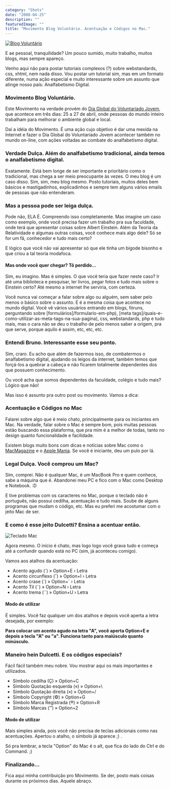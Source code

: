 ```yaml
---
category: "Shots"
date: "2008-04-25"
description: ""
featuredImage: ""
title: "Movimento Blog Voluntário. Acentuação e Códigos no Mac."
---
```


[![Blog Voluntário](http://www.blogvoluntario.org.br/img/ban/Selo-120-x-120.jpg)](http://www.blogvoluntario.org.br)

E ae pessoal, tranquilidade? Um pouco sumido, muito trabalho, muitos blogs, mas sempre apareço.

Venho aqui não para postar tutoriais complexos (?) sobre webstandards, css, xhtml, nem nada disso. Vou postar um tutorial sim, mas em um formato diferente, numa ação especial e muito interessante sobre um assunto que atinge nosso país: Analfabetismo Digital.

### Movimento Blog Voluntário.

Este Movimento na verdade provém do [Dia Global do Voluntariado Jovem](http://www.diaglobal.org.br/), que acontece em três dias: 25 a 27 de abril, onde pessoas do mundo inteiro trabalham para melhorar o ambiente global e local.

Daí a idéia do Movimento. É uma ação cujo objetivo é dar uma mexida na Internet e fazer o Dia Global do Voluntariado Jovem acontecer também no mundo on-line, com ações voltadas ao combate do analfabetismo digital.

### Verdade Dulça. Além do analfabetismo tradicional, ainda temos o analfabetismo digital.

Exatamente. Está bem longe de ser importante e prioritário como o tradicional, mas chega a ser meio preocupante às vezes. O meu blog é um caso disso. Sim, sim, meu blog mesmo. Posto tutoriais, muitos deles bem básicos e mastigadinhos, explicadinhos e sempre tem alguns vários emails de pessoas que não entenderam.

### Mas a pessoa pode ser leiga dulça.

Pode não, ELA É. Compreendo isso completamente. Mas imagine um caso como exemplo, onde você precisa fazer um trabalho pra sua faculdade, onde terá que apresentar coisas sobre Albert Einstein. Além da Teoria da Relatividade e algumas outras coisas, você conhece mais algo dele? Só se for um fã, conhecedor e tudo mais certo?

E lógico que você não vai apresentar só que ele tinha um bigode bisonho e que criou a tal teoria modafoca.

#### Mas onde você quer chegar? Tô perdido...

Sim, eu imagino. Mas é simples. O que você teria que fazer neste caso? Ir até uma biblioteca e pesquisar, ler livros, pegar fotos e tudo mais sobre o Einstein certo? Até mesmo a internet lhe serviria, com certeza.

Você nunca vai começar a falar sobre algo ou alguém, sem saber pelo menos o básico sobre o assunto. E é a mesma coisa que acontece no mundo digital. Você vê vários usuários entrando em blogs, fóruns, perguntando sobre [formulários]/formulario-em-php), [meta tags]/quais-e-como-utilizar-as-meta-tags-na-sua-pagina), css, webstandards, php e tudo mais, mas o cara não se deu o trabalho de pelo menos saber a origem, pra que serve, porque aquilo é assim, etc, etc, etc.

### Entendi Bruno. Interessante esse seu ponto.

Sim, craro. Eu acho que além de fazermos isso, de combatermos o analfabetismo digital, ajudando os leigos da internet, também temos que forçá-los a quebrar a cabeça e não ficarem totalmente dependentes dos que possuem conhecimento.

Ou você acha que somos dependentes da faculdade, colégio e tudo mais? Lógico que não!

Mas isso é assunto pra outro post ou movimento. Vamos a dica:

### Acentuação e Códigos no Mac

Falarei sobre algo que é meio chato, principalmente para os iniciantes em Mac. Na verdade, falar sobre o Mac é sempre bom, pois muitas pessoas estão buscando essa plataforma, que pra mim é a melhor de todas, tanto no design quanto funcionalidade e facilidade.

Existem blogs muito bons com dicas e notícias sobre Mac como o [MacMagazine](http://macmagazine.com.br/blog/) e o [Apple Mania](http://applemania.info/). Se você é iniciante, deu um pulo por lá.

### Legal Dulça. Você comprou um Mac?

Sim, comprei. Não é qualquer Mac, é um MacBook Pro e quem conhece, sabe a máquina que é. Abandonei meu PC e fico com o Mac como Desktop e Notebook. :D

E tive problemas com os caracteres no Mac, porque o teclado não é português, não possui cedilha, acentuação e tudo mais. Soube de alguns programas que mudam o código, etc. Mas eu preferi me acostumar com o jeito Mac de ser.

### E como é esse jeito Dulcetti? Ensina a acentuar então.

![Teclado Mac](http://images.apple.com/br/keyboard/images/wired_keyboard20070813.gif)

Agora mesmo. O início é chato, mas logo logo você grava tudo e começa até a confundir quando está no PC (sim, já aconteceu comigo).

Vamos aos atalhos da acentuação:

- Acento agudo (´) » Option+E › Letra
- Acento circunflexo (ˆ) » Option+I › Letra
- Acento crase (\`) » Option+\` › Letra
- Acento Til (˜) » Option+N › Letra
- Acento trema (¨) » Option+U › Letra

#### Modo de utilizar

É simples. Você faz qualquer um dos atalhos e depois você aperta a letra desejada, por exemplo:

**Para colocar um acento agudo na letra "A", você aperta Option+E e depois a tecla "A" ou "a". Funciona tanto para maiúsculo quanto minúsculo.**

### Maneiro hein Dulcetti. E os códigos especiais?

Fácil fácil também meu nobre. Vou mostrar aqui os mais importantes e utilizados.

- Símbolo cedilha (Ç) » Option+C
- Símbolo Quotação esquerda («) » Option+\\
- Símbolo Quotação direita (») » Option+/
- Símbolo Copyright (©) » Option+G
- Símbolo Marca Registrada (®) » Option+R
- Símbolo Marcas (™) » Option+2

#### Modo de utilizar

Mais simples ainda, pois você não precisa de teclas adicionais como nas acentuações. Apertou o atalho, o símbolo já aparece ;) .

Só pra lembrar, a tecla "Option" do Mac é o alt, que fica do lado do Ctrl e do Command. ;)

### Finalizando...

Fica aqui minha contribuição pro Movimento. Se der, posto mais coisas durante os próximos dias. Aquele abraço.
